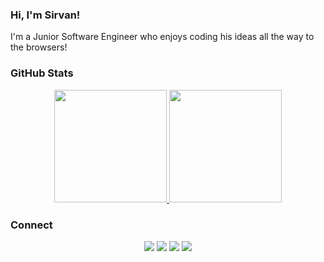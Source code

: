 
<!--
**SirvanD/SirvanD** is a ✨ _special_ ✨ repository because its `README.md` (this file) appears on your GitHub profile.

Here are some ideas to get you started:

- 🔭 I’m currently working on ...
- 🌱 I’m currently learning ...
- 👯 I’m looking to collaborate on ...
- 🤔 I’m looking for help with ...
- 💬 Ask me about ...
- 📫 How to reach me: ...
- 😄 Pronouns: ...
- ⚡ Fun fact: ...
-->

### Hi, I'm Sirvan!

I'm a Junior Software Engineer who enjoys coding his ideas all the way to the browsers!
<!--  
- I live in Sydney, 🇦🇺
- 🐱 Luna , Coffee, Gelato
- 🖤 Podcasts: Syntax.FM, This Paranormal Life, Stuff you should know and more
- When I'm not coding, you'll find me cycling, hiking or pool swimming -->


### GitHub Stats

<p align="center">
  <a href="https://github.com/SirvanD">
    <img height="180em" src="https://github-readme-stats.vercel.app/api?username=SirvanD&theme=swift&count_private=true&show_icons=true&include_all_commits=true"/>
    <img height="180em" src="https://github-readme-stats-eight-theta.vercel.app/api/top-langs/?username=SirvanD&theme=swift&layout=compact&langs_count=6"/>
  </a>
</p>

### Connect

<p align="center">
  <a href="https://www.sirvan.dev"><img src="https://img.shields.io/badge/-Website-blueviolet?style=for-the-badge"/></a>
  <a href="https://www.linkedin.com/in/sirvan-doukchi/"><img src="https://img.shields.io/badge/-LinkedIn-blue?style=for-the-badge&logo=Linkedin&logoColor=white"/></a>
  <a href="https://twitter.com/SirvanDoukchi"><img src="https://img.shields.io/badge/-Twitter-blue?style=for-the-badge&logo=Twitter&logoColor=white"/></a>
  <a href="https://www.facebook.com/SirvanDoukchi"><img src="https://img.shields.io/badge/-Facebook-blue?style=for-the-badge&logo=Facebook&logoColor=white"/></a>
<!--   <a href="https://www.instagram.com/devalexmartinez/"><img src="https://img.shields.io/badge/-Instagram-orange?style=for-the-badge&logo=Instagram&logoColor=white"/></a>
  <a href="https://www.polywork.com/devalexmartinez"><img src="https://img.shields.io/badge/-Polywork-blueviolet?style=for-the-badge&logo=Polywork&logoColor=white"/></a>
  <a href="https://www.alexandramartinez.world/links"><img src="https://img.shields.io/badge/-Others-green?style=for-the-badge&logo=Linktree&logoColor=white"/></a> -->
</p>
